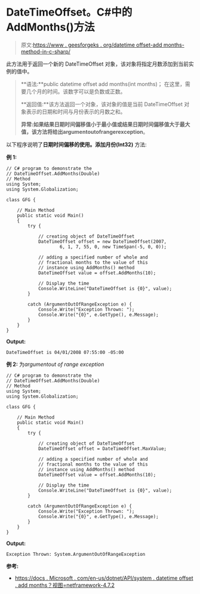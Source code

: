 # DateTimeOffset。C#中的 AddMonths()方法

> 原文:[https://www . geesforgeks . org/datetime offset-add months-method-in-c-sharp/](https://www.geeksforgeeks.org/datetimeoffset-addmonths-method-in-c-sharp/)

此方法用于返回一个新的 DateTimeOffset 对象，该对象将指定月数添加到当前实例的值中。

> **语法:**public datetime offset add months(int months)；
> 在这里，需要几个月的时间。该数字可以是负数或正数。
> 
> **返回值:**该方法返回一个对象，该对象的值是当前 DateTimeOffset 对象表示的日期和时间与月份表示的月数之和。
> 
> **异常:**如果结果日期时间偏移值小于最小值或结果日期时间偏移值大于最大值，该方法将给出**argumentoutofrangerexception**。

以下程序说明了**日期时间偏移的使用。添加月份(Int32)** 方法:

**例 1:**

```
// C# program to demonstrate the
// DateTimeOffset.AddMonths(Double)
// Method
using System;
using System.Globalization;

class GFG {

    // Main Method
    public static void Main()
    {
        try {

            // creating object of DateTimeOffset
            DateTimeOffset offset = new DateTimeOffset(2007,
                    6, 1, 7, 55, 0, new TimeSpan(-5, 0, 0));

            // adding a specified number of whole and
            // fractional months to the value of this
            // instance using AddMonths() method
            DateTimeOffset value = offset.AddMonths(10);

            // Display the time
            Console.WriteLine("DateTimeOffset is {0}", value);
        }

        catch (ArgumentOutOfRangeException e) {
            Console.Write("Exception Thrown: ");
            Console.Write("{0}", e.GetType(), e.Message);
        }
    }
}
```

**Output:**

```
DateTimeOffset is 04/01/2008 07:55:00 -05:00

```

**例 2:** 为*argumentout of range exception*

```
// C# program to demonstrate the
// DateTimeOffset.AddMonths(Double)
// Method
using System;
using System.Globalization;

class GFG {

    // Main Method
    public static void Main()
    {
        try {

            // creating object of DateTimeOffset
            DateTimeOffset offset = DateTimeOffset.MaxValue;

            // adding a specified number of whole and
            // fractional months to the value of this
            // instance using AddMonths() method
            DateTimeOffset value = offset.AddMonths(10);

            // Display the time
            Console.WriteLine("DateTimeOffset is {0}", value);
        }

        catch (ArgumentOutOfRangeException e) {
            Console.Write("Exception Thrown: ");
            Console.Write("{0}", e.GetType(), e.Message);
        }
    }
}
```

**Output:**

```
Exception Thrown: System.ArgumentOutOfRangeException

```

**参考:**

*   [https://docs . Microsoft . com/en-us/dotnet/API/system . datetime offset . add months？视图=netframework-4.7.2](https://docs.microsoft.com/en-us/dotnet/api/system.datetimeoffset.addmonths?view=netframework-4.7.2)